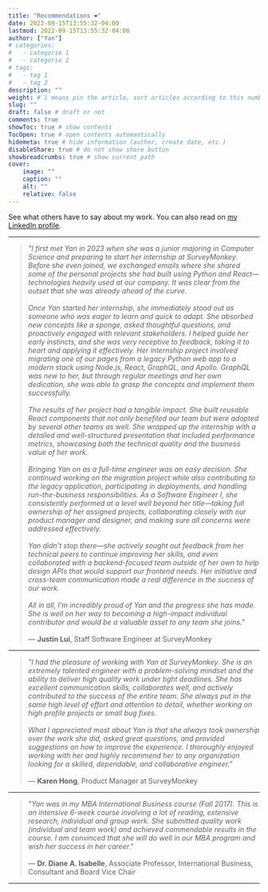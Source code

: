 ```yaml
---
title: "Recommendations ❤️"
date: 2022-09-15T13:55:32-04:00
lastmod: 2022-09-15T13:55:32-04:00
author: ["Yan"]
# categories:
#   - categorie 1
#   - categorie 2
# tags:
#   - tag 1
#   - tag 2
description: ""
weight: # 1 means pin the article, sort articles according to this number
slug: ""
draft: false # draft or not
comments: true
showToc: true # show contents
TocOpen: true # open contents automantically
hidemeta: true # hide information (author, create date, etc.)
disableShare: true # do not show share button
showbreadcrumbs: true # show current path
cover:
    image: ""
    caption: ""
    alt: ""
    relative: false
---
```


See what others have to say about my work. You can also read on [my LinkedIn profile](https://www.linkedin.com/in/yantang01/).

---

> _"I first met Yan in 2023 when she was a junior majoring in Computer Science and preparing to start her internship at SurveyMonkey. Before she even joined, we exchanged emails where she shared some of the personal projects she had built using Python and React—technologies heavily used at our company. It was clear from the outset that she was already ahead of the curve.<br><br>Once Yan started her internship, she immediately stood out as someone who was eager to learn and quick to adapt. She absorbed new concepts like a sponge, asked thoughtful questions, and proactively engaged with relevant stakeholders. I helped guide her early instincts, and she was very receptive to feedback, taking it to heart and applying it effectively. Her internship project involved migrating one of our pages from a legacy Python web app to a modern stack using Node.js, React, GraphQL, and Apollo. GraphQL was new to her, but through regular meetings and her own dedication, she was able to grasp the concepts and implement them successfully.<br><br>The results of her project had a tangible impact. She built reusable React components that not only benefited our team but were adopted by several other teams as well. She wrapped up the internship with a detailed and well-structured presentation that included performance metrics, showcasing both the technical quality and the business value of her work.<br><br>Bringing Yan on as a full-time engineer was an easy decision. She continued working on the migration project while also contributing to the legacy application, participating in deployments, and handling run-the-business responsibilities. As a Software Engineer I, she consistently performed at a level well beyond her title—taking full ownership of her assigned projects, collaborating closely with our product manager and designer, and making sure all concerns were addressed effectively.<br><br>Yan didn’t stop there—she actively sought out feedback from her technical peers to continue improving her skills, and even collaborated with a backend-focused team outside of her own to help design APIs that would support our frontend needs. Her initiative and cross-team communication made a real difference in the success of our work.<br><br>All in all, I’m incredibly proud of Yan and the progress she has made. She is well on her way to becoming a high-impact individual contributor and would be a valuable asset to any team she joins."_<br><br>
> — **Justin Lui**, Staff Software Engineer at SurveyMonkey

---

> _"I had the pleasure of working with Yan at SurveyMonkey. She is an extremely talented engineer with a problem-solving mindset and the ability to deliver high quality work under tight deadlines. She has excellent communication skills, collaborates well, and actively contributed to the success of the entire team. She always put in the same high level of effort and attention to detail, whether working on high profile projects or small bug fixes.<br><br>What I appreciated most about Yan is that she always took ownership over the work she did, asked great questions, and provided suggestions on how to improve the experience. I thoroughly enjoyed working with her and highly recommend her to any organization looking for a skilled, dependable, and collaborative engineer."_<br><br>
> — **Karen Hong**, Product Manager at SurveyMonkey

---

> _"Yan was in my MBA International Business course (Fall 2017). This is an intensive 6-week course involving a lot of reading, extensive research, individual and group work. She submitted quality work (individual and team work) and achieved commendable results in the course. I am convinced that she will do well in our MBA program and wish her success in her career."_<br><br>
> — **Dr. Diane A. Isabelle**, Associate Professor, International Business, Consultant and Board Vice Chair

---
